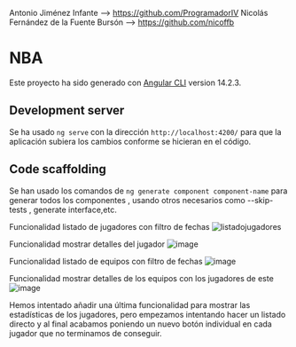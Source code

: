 Antonio Jiménez Infante  --> https://github.com/ProgramadorIV
Nicolás Fernández de la Fuente Bursón --> https://github.com/nicoffb


# NBA

Este proyecto ha sido generado con [Angular CLI](https://github.com/angular/angular-cli) version 14.2.3.

## Development server

Se ha usado `ng serve` con la dirección `http://localhost:4200/` para que la aplicación subiera los cambios conforme se hicieran en el código.

## Code scaffolding

Se han usado los comandos de  `ng generate component component-name` para generar todos los componentes , usando otros necesarios como --skip-tests , generate interface,etc.


Funcionalidad listado de jugadores con filtro de fechas 
![listadojugadores](https://user-images.githubusercontent.com/93126337/198024844-30ee8442-9b33-4be1-9043-7ab43bb39f71.PNG)

Funcionalidad mostrar detalles del jugador 
![image](https://user-images.githubusercontent.com/93126337/198025565-9896e596-c94a-49bf-8387-ad709970edaa.png)


Funcionalidad listado de equipos con filtro de fechas
![image](https://user-images.githubusercontent.com/93126337/198025089-091c06c7-5780-4d32-902c-69390a796e67.png)

Funcionalidad mostrar detalles de los equipos con los jugadores de este
![image](https://user-images.githubusercontent.com/93126337/198025408-8765e428-603c-4c82-933c-1b27610dabda.png)

Hemos intentado añadir una última funcionalidad para mostrar las estadísticas de los jugadores, pero empezamos intentando hacer un listado directo y al final acabamos poniendo un nuevo botón individual en cada jugador que no terminamos de conseguir.
